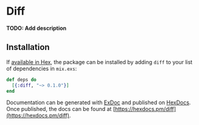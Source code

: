 # Diff

**TODO: Add description**

## Installation

If [available in Hex](https://hex.pm/docs/publish), the package can be installed
by adding `diff` to your list of dependencies in `mix.exs`:

```elixir
def deps do
  [{:diff, "~> 0.1.0"}]
end
```

Documentation can be generated with [ExDoc](https://github.com/elixir-lang/ex_doc)
and published on [HexDocs](https://hexdocs.pm). Once published, the docs can
be found at [https://hexdocs.pm/diff](https://hexdocs.pm/diff).


